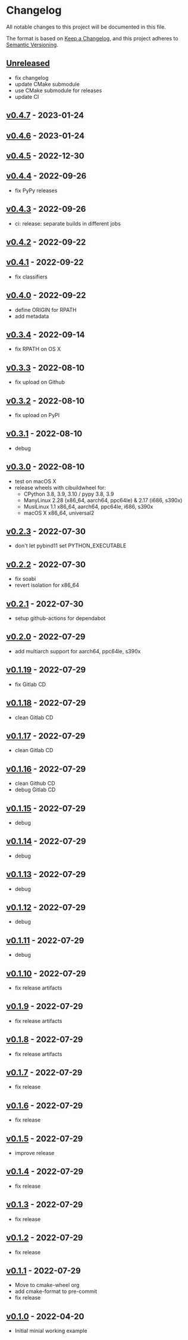 # Changelog

All notable changes to this project will be documented in this file.

The format is based on [Keep a Changelog](https://keepachangelog.com/en/1.0.0/),
and this project adheres to [Semantic Versioning](https://semver.org/spec/v2.0.0.html).

## [Unreleased]

- fix changelog
- update CMake submodule
- use CMake submodule for releases
- update CI

## [v0.4.7] - 2023-01-24

## [v0.4.6] - 2023-01-24

## [v0.4.5] - 2022-12-30

## [v0.4.4] - 2022-09-26

- fix PyPy releases

## [v0.4.3] - 2022-09-26

- ci: release: separate builds in different jobs

## [v0.4.2] - 2022-09-22

## [v0.4.1] - 2022-09-22

- fix classifiers

## [v0.4.0] - 2022-09-22

- define ORIGIN for RPATH
- add metadata

## [v0.3.4] - 2022-09-14

- fix RPATH on OS X

## [v0.3.3] - 2022-08-10

- fix upload on Github

## [v0.3.2] - 2022-08-10

- fix upload on PyPI

## [v0.3.1] - 2022-08-10

- debug

## [v0.3.0] - 2022-08-10

- test on macOS X
- release wheels with cibuildwheel for:
    - CPython 3.8, 3.9, 3.10 / pypy 3.8, 3.9
    - ManyLinux 2.28 (x86_64, aarch64, ppc64le) & 2.17 (i686, s390x)
    - MuslLinux 1.1 x86_64, aarch64, ppc64le, i686, s390x
    - macOS X x86_64, universal2

## [v0.2.3] - 2022-07-30

- don't let pybind11 set PYTHON_EXECUTABLE

## [v0.2.2] - 2022-07-30

- fix soabi
- revert isolation for x86_64

## [v0.2.1] - 2022-07-30

- setup github-actions for dependabot

## [v0.2.0] - 2022-07-29

- add multiarch support for aarch64, ppc64le, s390x

## [v0.1.19] - 2022-07-29

- fix Gitlab CD

## [v0.1.18] - 2022-07-29

- clean Gitlab CD

## [v0.1.17] - 2022-07-29

- clean Gitlab CD

## [v0.1.16] - 2022-07-29

- clean Github CD
- debug Gitlab CD

## [v0.1.15] - 2022-07-29

- debug

## [v0.1.14] - 2022-07-29

- debug

## [v0.1.13] - 2022-07-29

- debug

## [v0.1.12] - 2022-07-29

- debug

## [v0.1.11] - 2022-07-29

- debug

## [v0.1.10] - 2022-07-29

- fix release artifacts

## [v0.1.9] - 2022-07-29

- fix release artifacts

## [v0.1.8] - 2022-07-29

- fix release artifacts

## [v0.1.7] - 2022-07-29

- fix release

## [v0.1.6] - 2022-07-29

- fix release

## [v0.1.5] - 2022-07-29

- improve release

## [v0.1.4] - 2022-07-29

- fix release

## [v0.1.3] - 2022-07-29

- fix release

## [v0.1.2] - 2022-07-29

- fix release

## [v0.1.1] - 2022-07-29

- Move to cmake-wheel org
- add cmake-format to pre-commit
- fix release

## [v0.1.0] - 2022-04-20

- Initial minial working example

[Unreleased]: https://github.com/cmake-wheel/cmeel-example/compare/v0.4.7...HEAD
[v0.4.7]: https://github.com/cmake-wheel/cmeel-example/compare/v0.4.6...v0.4.7
[v0.4.6]: https://github.com/cmake-wheel/cmeel-example/compare/v0.4.5...v0.4.6
[v0.4.5]: https://github.com/cmake-wheel/cmeel-example/compare/v0.4.4...v0.4.5
[v0.4.4]: https://github.com/cmake-wheel/cmeel-example/compare/v0.4.3...v0.4.4
[v0.4.3]: https://github.com/cmake-wheel/cmeel-example/compare/v0.4.2...v0.4.3
[v0.4.2]: https://github.com/cmake-wheel/cmeel-example/compare/v0.4.1...v0.4.2
[v0.4.1]: https://github.com/cmake-wheel/cmeel-example/compare/v0.4.0...v0.4.1
[v0.4.0]: https://github.com/cmake-wheel/cmeel-example/compare/v0.3.4...v0.4.0
[v0.3.4]: https://github.com/cmake-wheel/cmeel-example/compare/v0.3.3...v0.3.4
[v0.3.3]: https://github.com/cmake-wheel/cmeel-example/compare/v0.3.2...v0.3.3
[v0.3.2]: https://github.com/cmake-wheel/cmeel-example/compare/v0.3.1...v0.3.2
[v0.3.1]: https://github.com/cmake-wheel/cmeel-example/compare/v0.3.0...v0.3.1
[v0.3.0]: https://github.com/cmake-wheel/cmeel-example/compare/v0.2.3...v0.3.0
[v0.2.3]: https://github.com/cmake-wheel/cmeel-example/compare/v0.2.2...v0.2.3
[v0.2.2]: https://github.com/cmake-wheel/cmeel-example/compare/v0.2.1...v0.2.2
[v0.2.1]: https://github.com/cmake-wheel/cmeel-example/compare/v0.2.0...v0.2.1
[v0.2.0]: https://github.com/cmake-wheel/cmeel-example/compare/v0.1.19...v0.2.0
[v0.1.19]: https://github.com/cmake-wheel/cmeel-example/compare/v0.1.18...v0.1.19
[v0.1.18]: https://github.com/cmake-wheel/cmeel-example/compare/v0.1.17...v0.1.18
[v0.1.17]: https://github.com/cmake-wheel/cmeel-example/compare/v0.1.16...v0.1.17
[v0.1.16]: https://github.com/cmake-wheel/cmeel-example/compare/v0.1.15...v0.1.16
[v0.1.15]: https://github.com/cmake-wheel/cmeel-example/compare/v0.1.14...v0.1.15
[v0.1.14]: https://github.com/cmake-wheel/cmeel-example/compare/v0.1.13...v0.1.14
[v0.1.13]: https://github.com/cmake-wheel/cmeel-example/compare/v0.1.12...v0.1.13
[v0.1.12]: https://github.com/cmake-wheel/cmeel-example/compare/v0.1.11...v0.1.12
[v0.1.11]: https://github.com/cmake-wheel/cmeel-example/compare/v0.1.10...v0.1.11
[v0.1.10]: https://github.com/cmake-wheel/cmeel-example/compare/v0.1.9...v0.1.10
[v0.1.9]: https://github.com/cmake-wheel/cmeel-example/compare/v0.1.8...v0.1.9
[v0.1.8]: https://github.com/cmake-wheel/cmeel-example/compare/v0.1.7...v0.1.8
[v0.1.7]: https://github.com/cmake-wheel/cmeel-example/compare/v0.1.6...v0.1.7
[v0.1.6]: https://github.com/cmake-wheel/cmeel-example/compare/v0.1.5...v0.1.6
[v0.1.5]: https://github.com/cmake-wheel/cmeel-example/compare/v0.1.4...v0.1.5
[v0.1.4]: https://github.com/cmake-wheel/cmeel-example/compare/v0.1.3...v0.1.4
[v0.1.3]: https://github.com/cmake-wheel/cmeel-example/compare/v0.1.0...v0.1.3
[v0.1.2]: https://github.com/cmake-wheel/cmeel-example/compare/v0.1.0...v0.1.2
[v0.1.1]: https://github.com/cmake-wheel/cmeel-example/compare/v0.1.0...v0.1.1
[v0.1.0]: https://github.com/cmake-wheel/cmeel-example/releases/tag/v0.1.0
